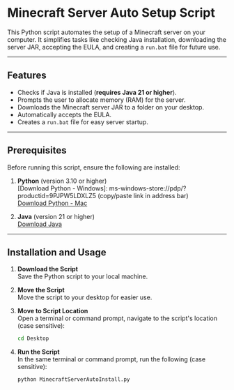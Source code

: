 # Minecraft Server Auto Setup Script

This Python script automates the setup of a Minecraft server on your computer. It simplifies tasks like checking Java installation, downloading the server JAR, accepting the EULA, and creating a `run.bat` file for future use.

---

## Features

- Checks if Java is installed (**requires Java 21 or higher**).
- Prompts the user to allocate memory (RAM) for the server.
- Downloads the Minecraft server JAR to a folder on your desktop.
- Automatically accepts the EULA.
- Creates a `run.bat` file for easy server startup.

---

## Prerequisites

Before running this script, ensure the following are installed:

1. **Python** (version 3.10 or higher)  
   [Download Python - Windows]: ms-windows-store://pdp/?productid=9PJPW5LDXLZ5 (copy/paste link in address bar)  
   [Download Python - Mac](https://www.python.org/downloads/)


2. **Java** (version 21 or higher)  
   [Download Java](https://www.oracle.com/java/technologies/javase-jdk21-downloads.html)

---

## Installation and Usage

1. **Download the Script**  
   Save the Python script to your local machine.

2. **Move the Script**  
   Move the script to your desktop for easier use.

3. **Move to Script Location**  
   Open a terminal or command prompt, navigate to the script's location (case sensitive):  

   ```bash
   cd Desktop

4. **Run the Script**  
   In the same terminal or command prompt, run the following (case sensitive):  

   ```bash
   python MinecraftServerAutoInstall.py

   
